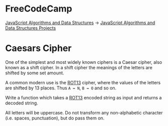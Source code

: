 # FreeCodeCamp
 [JavaScript Algorithms and Data Structures](https://www.freecodecamp.org/learn/javascript-algorithms-and-data-structures) &rarr; [JavaScript Algorithms and Data Structures Projects](https://www.freecodecamp.org/learn/javascript-algorithms-and-data-structures/#javascript-algorithms-and-data-structures-projects)
# Caesars Cipher

One of the simplest and most widely known  ciphers  is a  Caesar cipher, also known as a  shift cipher. In a shift cipher the meanings of the letters are shifted by some set amount.

A common modern use is the  [ROT13](https://www.freecodecamp.org/news/how-to-code-the-caesar-cipher-an-introduction-to-basic-encryption-3bf77b4e19f7/)  cipher, where the values of the letters are shifted by 13 places. Thus  `A ↔ N`,  `B ↔ O`  and so on.

Write a function which takes a  [ROT13](https://www.freecodecamp.org/news/how-to-code-the-caesar-cipher-an-introduction-to-basic-encryption-3bf77b4e19f7/)  encoded string as input and returns a decoded string.

All letters will be uppercase. Do not transform any non-alphabetic character (i.e. spaces, punctuation), but do pass them on.

